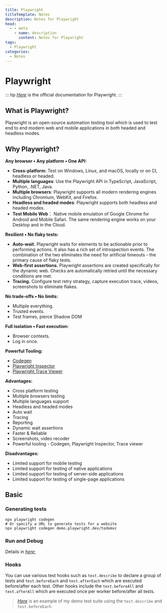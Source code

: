 ```yaml
---
title: Playwright
titleTemplate: Notes
description: Notes for Playwright
head:
  - - meta
    - name: description
      content: Notes for Playwright
tags:
  - Playwright
categories:
  - Notes
---
```


# Playwright <Badge type="tip" text="Playwright" /><Badge type="warning" text="Notes" />

::: tip
[_Here_](https://playwright.dev/docs/intro) is the official documentation for Playwright.
:::

## What is Playwright?

Playwright is an open-source automation testing tool which is used to test end to end modern web and mobile
applications in both headed and headless modes.

## Why Playwright?

**Any browser • Any platform • One API:**

- **Cross-platform**: Test on Windows, Linux, and macOS, locally or on CI, headless or headed.
- **Multiple languages**: Use the Playwright API in TypeScript, JavaScript, Python, .NET, Java.
- **Multiple browsers**: Playwright supports all modern rendering engines including Chromium, WebKit, and Firefox.
- **Headless and headed modes**: Playwright supports both headless and headed modes.
- **Test Mobile Web**： Native mobile emulation of Google Chrome for Android and Mobile Safari. The same rendering engine works on your Desktop and in the Cloud.

**Resilient • No flaky tests:**

- **Auto-wait.** Playwright waits for elements to be actionable prior to performing actions. It also has a rich set of introspection events. The combination of the two eliminates the need for artificial timeouts - the primary cause of flaky tests.
- **Web-first assertions.** Playwright assertions are created specifically for the dynamic web. Checks are automatically retried until the necessary conditions are met.
- **Tracing.** Configure test retry strategy, capture execution trace, videos, screenshots to eliminate flakes.

**No trade-offs • No limits:**

- Multiple everything.
- Trusted events.
- Test frames, pierce Shadow DOM

**Full isolation • Fast execution:**

- Browser contexts.
- Log in once.

**Powerful Tooling:**

- [Codegen](https://playwright.dev/docs/codegen)
- [Playwright Inspector](https://playwright.dev/docs/inspector)
- [Playwright Trace Viewer](https://playwright.dev/docs/trace-viewer)

**Advantages:**

- Cross platform testing
- Multiple browsers testing
- Multiple languages support
- Headless and headed modes
- Auto wait
- Tracing
- Reporting
- Dynamic wait assertions
- Faster & Reliable
- Screenshots, video recoder
- Powerful tooling - Codegen, Playwright Inspector, Trace viewer

**Disadvantages:**

- Limited support for mobile testing
- Limited support for testing of native applications
- Limited support for testing of server-side applications
- Limited support for testing of single-page applications

## Basic

### Generating tests

```shell
npx playwright codegen
# Or specify a URL to generate tests for a website
npx playwright codegen demo.playwright.dev/todomvc
```

### Run and Debug

Details in [_here_](run-and-debug.md);

### Hooks

You can use various test hooks such as `test.describe` to declare a group of tests
and `test.beforeEach` and `test.afterEach` which are executed before/after each test.
Other hooks include the `test.beforeAll` and `test.afterAll` which are executed once
per worker before/after all tests.

> [_Here_](https://github.com/siyingcheng/playwright-demo/blob/ts/001_writing_test/tests/saucedemo/login.spec.ts)
> is an example of my demo test suite using the `test.describe` and `test.beforeEach`.
